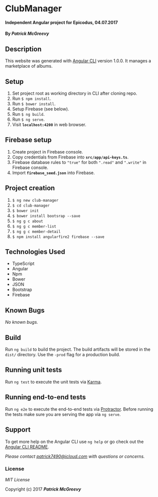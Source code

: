 # ClubManager

#### Independent Angular project for Epicodus, 04.07.2017

#### By _**Patrick McGreevy**_


## Description

This website was generated with [Angular CLI](https://github.com/angular/angular-cli) version 1.0.0.
It manages a marketplace of albums.

## Setup
1. Set project root as working directory in CLI after cloning repo.
2. Run `$ npm install`.
3. Run `$ bower install`.
4. Setup Firebase (see below).
5. Run `$ ng build`.
6. Run `$ ng serve`.
7. Visit **`localhost:4200`**  in web browser.


## Firebase setup

1. Create project in Firebase console.
2. Copy credentials from Firebase into **`src/app/api-keys.ts`**.
3. Firebase database rules to `"true"` for both `".read"` and `".write"` in Firebase console.
4. Import **`firebase_seed.json`** into Firebase.


## Project creation

1. `$ ng new club-manager`
2. `$ cd club-manager`
3. `$ bower init`
4. `$ bower install bootsrap --save`
5. `$ ng g c about`
6. `$ ng g c member-list`
7. `$ ng g c member-detail`
8. `$ npm install angularfire2 firebase --save`


## Technologies Used

* TypeScript
* Angular
* Npm
* Bower
* JSON
* Bootstrap
* Firebase

## Known Bugs

_No known bugs._


## Build

Run `ng build` to build the project. The build artifacts will be stored in the `dist/` directory. Use the `-prod` flag for a production build.

## Running unit tests

Run `ng test` to execute the unit tests via [Karma](https://karma-runner.github.io).

## Running end-to-end tests

Run `ng e2e` to execute the end-to-end tests via [Protractor](http://www.protractortest.org/).
Before running the tests make sure you are serving the app via `ng serve`.


## Support

To get more help on the Angular CLI use `ng help` or go check out the [Angular CLI README](https://github.com/angular/angular-cli/blob/master/README.md).

_Please contact patrick7490@icloud.com with questions or concerns._


### License

*MIT License*

Copyright (c) 2017 _**Patrick McGreevy**_
